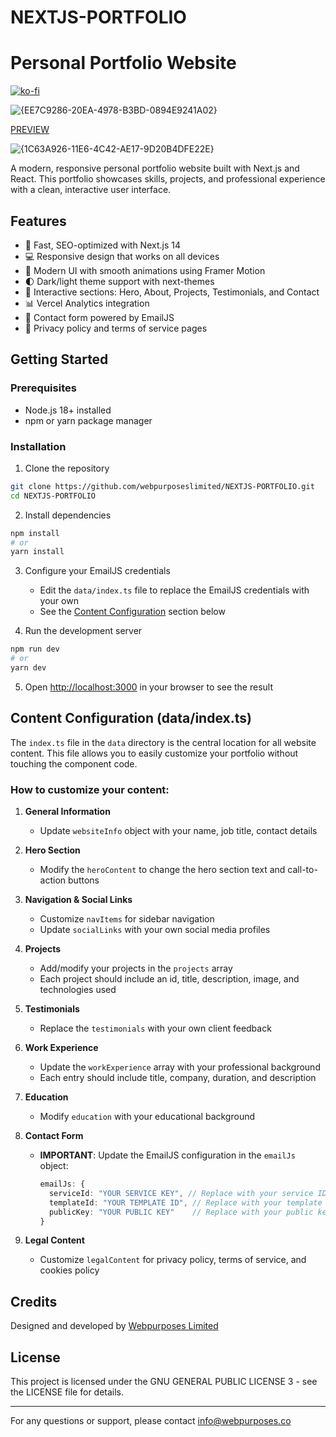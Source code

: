 # NEXTJS-PORTFOLIO
# Personal Portfolio Website


[![ko-fi](https://ko-fi.com/img/githubbutton_sm.svg)](https://ko-fi.com/N4N01H8FBW)

![{EE7C9286-20EA-4978-B3BD-0894E9241A02}](https://github.com/user-attachments/assets/90287904-03bd-4ea7-b715-19820931679e)



[PREVIEW](https://nextjs-portfolio-nu-gules-61.vercel.app/)

![{1C63A926-11E6-4C42-AE17-9D20B4DFE22E}](https://github.com/user-attachments/assets/0af97954-c84c-4162-829b-3904eefa9197)


A modern, responsive personal portfolio website built with Next.js and React. This portfolio showcases skills, projects, and professional experience with a clean, interactive user interface.


## Features
- 🚀 Fast, SEO-optimized with Next.js 14
- 💻 Responsive design that works on all devices
- 🎨 Modern UI with smooth animations using Framer Motion
- 🌓 Dark/light theme support with next-themes
- 📱 Interactive sections: Hero, About, Projects, Testimonials, and Contact
- 📊 Vercel Analytics integration
- 📧 Contact form powered by EmailJS
- 📝 Privacy policy and terms of service pages

## Getting Started

### Prerequisites
- Node.js 18+ installed
- npm or yarn package manager

### Installation

1. Clone the repository
```bash
git clone https://github.com/webpurposeslimited/NEXTJS-PORTFOLIO.git
cd NEXTJS-PORTFOLIO
```

2. Install dependencies
```bash
npm install
# or
yarn install
```

3. Configure your EmailJS credentials
   - Edit the `data/index.ts` file to replace the EmailJS credentials with your own
   - See the [Content Configuration](#content-configuration) section below

4. Run the development server
```bash
npm run dev
# or
yarn dev
```

5. Open [http://localhost:3000](http://localhost:3000) in your browser to see the result

## Content Configuration (data/index.ts)

The `index.ts` file in the `data` directory is the central location for all website content. This file allows you to easily customize your portfolio without touching the component code.

### How to customize your content:

1. **General Information**
   - Update `websiteInfo` object with your name, job title, contact details

2. **Hero Section**
   - Modify the `heroContent` to change the hero section text and call-to-action buttons

3. **Navigation & Social Links**
   - Customize `navItems` for sidebar navigation
   - Update `socialLinks` with your own social media profiles

4. **Projects**
   - Add/modify your projects in the `projects` array
   - Each project should include an id, title, description, image, and technologies used

5. **Testimonials**
   - Replace the `testimonials` with your own client feedback

6. **Work Experience**
   - Update the `workExperience` array with your professional background
   - Each entry should include title, company, duration, and description

7. **Education**
   - Modify `education` with your educational background

8. **Contact Form**
   - **IMPORTANT**: Update the EmailJS configuration in the `emailJs` object:
     ```typescript
     emailJs: {
       serviceId: "YOUR SERVICE KEY", // Replace with your service ID
       templateId: "YOUR TEMPLATE ID", // Replace with your template ID
       publicKey: "YOUR PUBLIC KEY"    // Replace with your public key
     }
     ```

9. **Legal Content**
   - Customize `legalContent` for privacy policy, terms of service, and cookies policy

## Credits

Designed and developed by [Webpurposes Limited](https://webpurposes.co)

## License

This project is licensed under the GNU GENERAL PUBLIC LICENSE 3 - see the LICENSE file for details.

---

For any questions or support, please contact [info@webpurposes.co](mailto:info@webpurposes.co)

